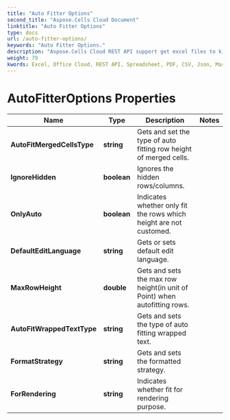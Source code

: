 ```yaml
---
title: "Auto Fitter Options"
second_title: "Aspose.Cells Cloud Document"
linktitle: "Auto Fitter Options"
type: docs
url: /auto-fitter-options/
keywords: "Auto Fitter Options."
description: "Aspose.Cells Cloud REST API support get excel files to kinds of format files. SDK support kinds of development languages. They include Android, C#, Go, Java, NodeJS, Perl, PHP, Python, Ruby, and swift."
weight: 79
kwords: Excel, Office Cloud, REST API, Spreadsheet, PDF, CSV, Json, Markdown, Save Options
---
```


# AutoFitterOptions Properties

Name | Type | Description | Notes
------------ | ------------- | ------------- | -------------
**AutoFitMergedCellsType** | **string** | Gets and set the type of auto fitting row height of merged cells. |
**IgnoreHidden** | **boolean** | Ignores the hidden rows/columns. |
**OnlyAuto** | **boolean** | Indicates whether only fit the rows which height are not customed. |
**DefaultEditLanguage** | **string** | Gets or sets default edit language. |
**MaxRowHeight** | **double** | Gets and sets the max row height(in unit of Point) when autofitting rows. |
**AutoFitWrappedTextType** | **string** | Gets and sets the type of auto fitting wrapped text. |
**FormatStrategy** | **string** | Gets and sets the formatted strategy. |
**ForRendering** | **string** | Indicates whether fit for rendering purpose. |

